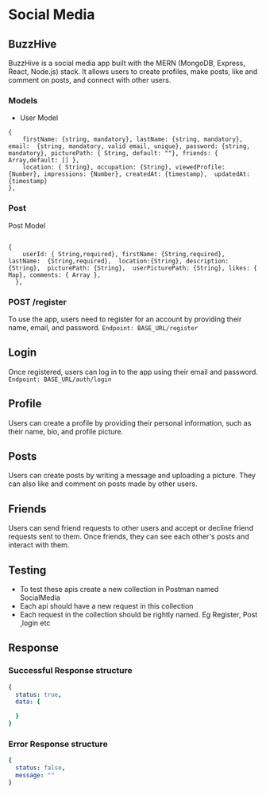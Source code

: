 # Social Media 
## BuzzHive
BuzzHive is a social media app built with the MERN (MongoDB, Express, React, Node.js) stack. 
It allows users to create profiles, make posts, like and comment on posts, and connect with other users.


### Models
- User Model
```
{
    firstName: {string, mandatory}, lastName: {string, mandatory},   email:  {string, mandatory, valid email, unique}, password: {string, mandatory}, picturePath: { String, default: ""}, friends: { Array,default: [] },
    location: { String}, occupation: {String}, viewedProfile: {Number}, impressions: {Number}, createdAt: {timestamp},  updatedAt: {timestamp}
},
```
### Post 
Post Model
```

{
    userId: { String,required}, firstName: {String,required}, lastName:  {String,required},  location:{String}, description: {String},  picturePath: {String},  userPicturePath: {String}, likes: { Map}, comments: { Array },
  },
```

### POST /register
To use the app, users need to register for an account by providing their name, email, and password.
`Endpoint: BASE_URL/register`
## Login
Once registered, users can log in to the app using their email and password. 
`Endpoint: BASE_URL/auth/login`
## Profile
Users can create a profile by providing their personal information, such as their name, bio, and profile picture.

## Posts
Users can create posts by writing a message and uploading a picture. They can also like and comment on posts made by other users.

## Friends
Users can send friend requests to other users and accept or decline friend requests sent to them. Once friends, they can see each other's posts and interact with them.

## Testing 
- To test these apis create a new collection in Postman named SocialMedia 
- Each api should have a new request in this collection
- Each request in the collection should be rightly named. Eg Register, Post ,login etc

## Response

### Successful Response structure
```yaml
{
  status: true,
  data: {

  }
}
```
### Error Response structure
```yaml
{
  status: false,
  message: ""
}
```